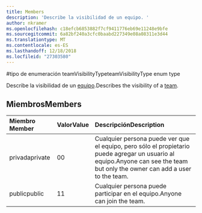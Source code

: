 ```yaml
---
title: Members
description: 'Describe la visibilidad de un equipo. '
author: nkramer
ms.openlocfilehash: c18efcb6853882f7cf9411776eb69e11248e9bfe
ms.sourcegitcommit: 6a82bf240a3cfc0baabd227349e08a08311e3d44
ms.translationtype: MT
ms.contentlocale: es-ES
ms.lasthandoff: 12/18/2018
ms.locfileid: "27303580"
---
```

#<a name="teamvisibilitytype-enum-type"></a><span data-ttu-id="ac35f-103">tipo de enumeración teamVisibilityType</span><span class="sxs-lookup"><span data-stu-id="ac35f-103">teamVisibilityType enum type</span></span>



<span data-ttu-id="ac35f-104">Describe la visibilidad de un [equipo](../resources/team.md).</span><span class="sxs-lookup"><span data-stu-id="ac35f-104">Describes the visibility of a [team](../resources/team.md).</span></span> 

## <a name="members"></a><span data-ttu-id="ac35f-105">Miembros</span><span class="sxs-lookup"><span data-stu-id="ac35f-105">Members</span></span>

| <span data-ttu-id="ac35f-106">Miembro	</span><span class="sxs-lookup"><span data-stu-id="ac35f-106">Member</span></span> | <span data-ttu-id="ac35f-107">Valor</span><span class="sxs-lookup"><span data-stu-id="ac35f-107">Value</span></span>| <span data-ttu-id="ac35f-108">Descripción</span><span class="sxs-lookup"><span data-stu-id="ac35f-108">Description</span></span> |
|:---------------|:--------|:----------|
|<span data-ttu-id="ac35f-109">privada</span><span class="sxs-lookup"><span data-stu-id="ac35f-109">private</span></span>|<span data-ttu-id="ac35f-110">0</span><span class="sxs-lookup"><span data-stu-id="ac35f-110">0</span></span>|<span data-ttu-id="ac35f-111">Cualquier persona puede ver que el equipo, pero sólo el propietario puede agregar un usuario al equipo.</span><span class="sxs-lookup"><span data-stu-id="ac35f-111">Anyone can see the team but only the owner can add a user to the team.</span></span>|
|<span data-ttu-id="ac35f-112">public</span><span class="sxs-lookup"><span data-stu-id="ac35f-112">public</span></span>|<span data-ttu-id="ac35f-113">1</span><span class="sxs-lookup"><span data-stu-id="ac35f-113">1</span></span>|<span data-ttu-id="ac35f-114">Cualquier persona puede participar en el equipo.</span><span class="sxs-lookup"><span data-stu-id="ac35f-114">Anyone can join the team.</span></span>|
